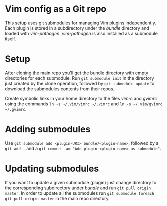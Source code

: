 
Vim config as a Git repo
========================

This setup uses git submodules for managing Vim plugins independently. Each plugin is stored in a subdirectory under the *bundle* directory and loaded with *vim-pathogen*. *vim-pathogen* is also installed as a submodule itself.

# Setup

After cloning the main repo you'll get the bundle directory with empty directories for each submodule. Run `git submodule init` in the directory just created by the clone operation, followed by `git submodule update` to download the submodules contents from their repos.

Create symbolic links in your home directory to the files *vimrc* and *gvimrc* using the commands `ln -s ~/.vim/vimrc ~/.vimrc` and `ln -s ~/.vim/gvimrc ~/.gvimrc`.

# Adding submodules
Use `git submodule add <plugin-URI> bundle/<plugin-name>`, followed by a `git add .` and a `git commit -am "Add plugin <plugin-name> as submodule"`.

# Updating submodules

If you want to update a given submodule (plugin) just change directory to the corresponding subdirectory under *bundle* and run `git pull origin master`. In order to update all the submodules run `git submodule foreach git pull origin master` in the main repo directory.

